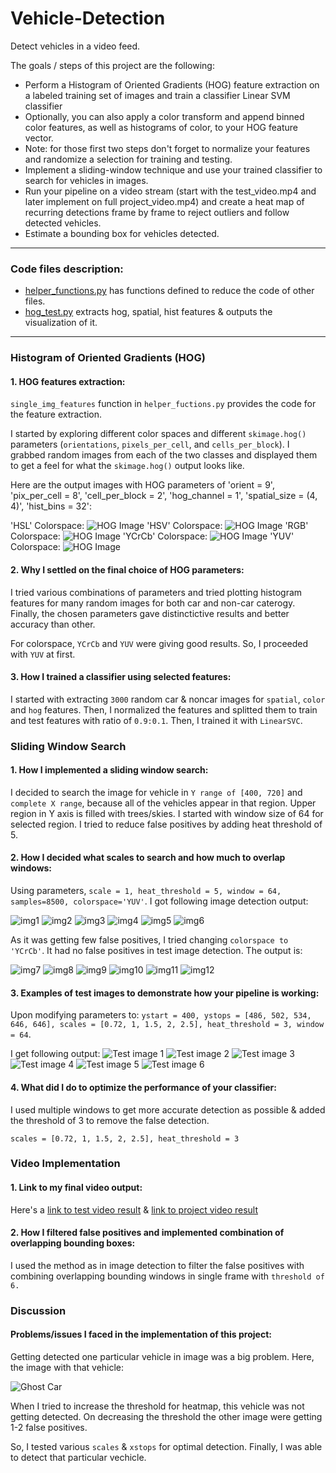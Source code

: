 [//]: # (Image References)
[hog_HLS]: ./output_images/hog_HLS.png
[hog_HSV]: ./output_images/hog_HSV.png
[hog_RGB]: ./output_images/hog_RGB.png
[hog_YCrCb]: ./output_images/hog_YCrCb.png
[hog_YUV]: ./output_images/hog_YUV.png
[img1]: ./output_images/img1.png
[img2]: ./output_images/img2.png
[img3]: ./output_images/img3.png
[img4]: ./output_images/img4.png
[img5]: ./output_images/img5.png
[img6]: ./output_images/img6.png
[img7]: ./output_images/YCrCb_img1.png
[img8]: ./output_images/YCrCb_img2.png
[img9]: ./output_images/YCrCb_img3.png
[img10]: ./output_images/YCrCb_img4.png
[img11]: ./output_images/YCrCb_img5.png
[img12]: ./output_images/YCrCb_img6.png
[hog1]: ./output_images/hog_3_img1.png
[hog2]: ./output_images/hog_3_img2.png
[hog3]: ./output_images/hog_3_img3.png
[hog4]: ./output_images/hog_3_img4.png
[hog5]: ./output_images/hog_3_img5.png
[hog6]: ./output_images/hog_3_img6.png
[ghost]: ./output_images/ghost_vehicle.png


# Vehicle-Detection
Detect vehicles in a video feed.

The goals / steps of this project are the following:

* Perform a Histogram of Oriented Gradients (HOG) feature extraction on a labeled training set of images and train a classifier Linear SVM classifier
* Optionally, you can also apply a color transform and append binned color features, as well as histograms of color, to your HOG feature vector. 
* Note: for those first two steps don't forget to normalize your features and randomize a selection for training and testing.
* Implement a sliding-window technique and use your trained classifier to search for vehicles in images.
* Run your pipeline on a video stream (start with the test_video.mp4 and later implement on full project_video.mp4) and create a heat map of recurring detections frame by frame to reject outliers and follow detected vehicles.
* Estimate a bounding box for vehicles detected.
---

### Code files description:

* [helper_functions.py](helper_functions.py) has functions defined to reduce the code of other files.
* [hog_test.py](hog_test.py) extracts hog, spatial, hist features & outputs the visualization of it.
---

### Histogram of Oriented Gradients (HOG)

#### 1. HOG features extraction:

`single_img_features` function in `helper_fuctions.py` provides the code for the feature extraction.

I started by exploring different color spaces and different `skimage.hog()` parameters (`orientations`, `pixels_per_cell`, and `cells_per_block`).  I grabbed random images from each of the two classes and displayed them to get a feel for what the `skimage.hog()` output looks like.

Here are the output images with HOG parameters of 'orient = 9', 'pix_per_cell = 8', 'cell_per_block = 2', 'hog_channel = 1', 'spatial_size = (4, 4)', 'hist_bins = 32':

'HSL' Colorspace:
![HOG Image][hog_HLS]
'HSV' Colorspace:
![HOG Image][hog_HSV]
'RGB' Colorspace:
![HOG Image][hog_RGB]
'YCrCb' Colorspace:
![HOG Image][hog_YCrCb]
'YUV' Colorspace:
![HOG Image][hog_YUV]

#### 2. Why I settled on the final choice of HOG parameters:

I tried various combinations of parameters and tried plotting histogram features for many random images for both car and non-car caterogy. Finally, the chosen parameters gave distinctictive results and better accuracy than other.

For colorspace, `YCrCb` and `YUV` were giving good results. So, I proceeded with `YUV` at first.

#### 3. How I trained a classifier using selected features:

I started with extracting `3000` random car & noncar images for `spatial`, `color` and `hog` features. Then, I normalized the features and splitted them to train and test features with ratio of `0.9:0.1`. Then, I trained it with `LinearSVC`.

### Sliding Window Search

#### 1. How I implemented a sliding window search:

I decided to search the image for vehicle in `Y range of [400, 720]` and `complete X range`, because all of the vehicles appear in that region. Upper region in Y axis is filled with trees/skies. I started with window size of 64 for selected region.
I tried to reduce false positives by adding heat threshold of 5. 

#### 2. How I decided what scales to search and how much to overlap windows:

Using parameters, `scale = 1, heat_threshold = 5, window = 64, samples=8500, colorspace='YUV'`. I got following image detection output:

![img1][img1]
![img2][img2]
![img3][img3]
![img4][img4]
![img5][img5]
![img6][img6]

As it was getting few false positives, I tried changing `colorspace to 'YCrCb'`. It had no false positives in test image detection. The output is:

![img7][img7]
![img8][img8]
![img9][img9]
![img10][img10]
![img11][img11]
![img12][img12]

#### 3. Examples of test images to demonstrate how your pipeline is working:
Upon modifying parameters to:
`ystart = 400,
ystops = [486, 502, 534, 646, 646],
scales = [0.72, 1, 1.5, 2, 2.5],
heat_threshold = 3,
window = 64`. 

I get following output:
![Test image 1][hog1]
![Test image 2][hog2]
![Test image 3][hog3]
![Test image 4][hog4]
![Test image 5][hog5]
![Test image 6][hog6]


#### 4. What did I do to optimize the performance of your classifier:

I used multiple windows to get more accurate detection as possible & added the threshold of 3 to remove the false detection.

`scales = [0.72, 1, 1.5, 2, 2.5],
heat_threshold = 3`

### Video Implementation

#### 1. Link to my final video output:
Here's a [link to test video result](./test_out.mp4)
& [link to project video result](./project_out.mp4)

#### 2. How I filtered false positives and implemented combination of overlapping bounding boxes:

I used the method as in image detection to filter the false positives with combining overlapping bounding windows in single frame with `threshold of 6.`

### Discussion

#### Problems/issues I faced in the implementation of this project:

Getting detected one particular vehicle in image was a big problem.
Here, the image with that vehicle:

![Ghost Car][ghost]

When I tried to increase the threshold for heatmap, this vehicle was not getting detected. On decreasing the threshold the other image were getting 1-2 false positives.

So, I tested various `scales` & `xstops` for optimal detection. Finally, I was able to detect that particular vechicle.
